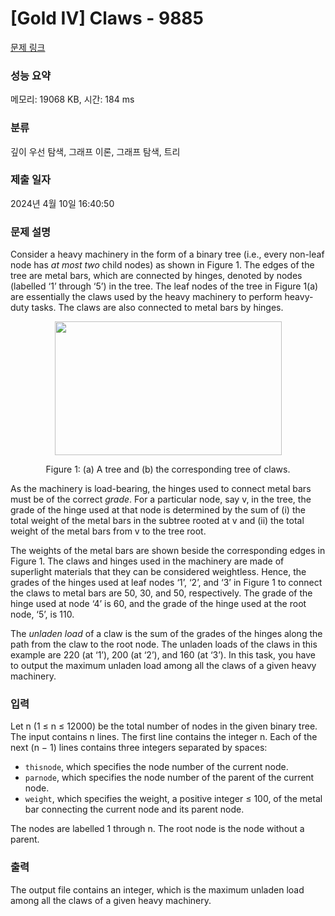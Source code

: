 # [Gold IV] Claws - 9885 

[문제 링크](https://www.acmicpc.net/problem/9885) 

### 성능 요약

메모리: 19068 KB, 시간: 184 ms

### 분류

깊이 우선 탐색, 그래프 이론, 그래프 탐색, 트리

### 제출 일자

2024년 4월 10일 16:40:50

### 문제 설명

<p>Consider a heavy machinery in the form of a binary tree (i.e., every non-leaf node has <em>at most two</em> child nodes) as shown in Figure 1. The edges of the tree are metal bars, which are connected by hinges, denoted by nodes (labelled ‘1’ through ‘5’) in the tree. The leaf nodes of the tree in Figure 1(a) are essentially the claws used by the heavy machinery to perform heavy-duty tasks. The claws are also connected to metal bars by hinges.</p>

<p style="text-align: center;"><img alt="" src="https://upload.acmicpc.net/327655e7-bd87-4db1-9961-7bc761455f87/-/preview/" style="width: 363px; height: 214px;"></p>

<p style="text-align: center;">Figure 1: (a) A tree and (b) the corresponding tree of claws.</p>

<p>As the machinery is load-bearing, the hinges used to connect metal bars must be of the correct <em>grade</em>. For a particular node, say v, in the tree, the grade of the hinge used at that node is determined by the sum of (i) the total weight of the metal bars in the subtree rooted at v and (ii) the total weight of the metal bars from v to the tree root.</p>

<p>The weights of the metal bars are shown beside the corresponding edges in Figure 1. The claws and hinges used in the machinery are made of superlight materials that they can be considered weightless. Hence, the grades of the hinges used at leaf nodes ‘1’, ‘2’, and ‘3’ in Figure 1 to connect the claws to metal bars are 50, 30, and 50, respectively. The grade of the hinge used at node ‘4’ is 60, and the grade of the hinge used at the root node, ‘5’, is 110.</p>

<p>The <em>unladen load</em> of a claw is the sum of the grades of the hinges along the path from the claw to the root node. The unladen loads of the claws in this example are 220 (at ‘1’), 200 (at ‘2’), and 160 (at ‘3’). In this task, you have to output the maximum unladen load among all the claws of a given heavy machinery.</p>

### 입력 

 <p>Let n (1 ≤ n ≤ 12000) be the total number of nodes in the given binary tree. The input contains n lines. The first line contains the integer n. Each of the next (n − 1) lines contains three integers separated by spaces:</p>

<ul>
	<li><code>thisnode</code>, which specifies the node number of the current node.</li>
	<li><code>parnode</code>, which specifies the node number of the parent of the current node.</li>
	<li><code>weight</code>, which specifies the weight, a positive integer ≤ 100, of the metal bar connecting the current node and its parent node.</li>
</ul>

<p>The nodes are labelled 1 through n. The root node is the node without a parent.</p>

### 출력 

 <p>The output file contains an integer, which is the maximum unladen load among all the claws of a given heavy machinery.</p>

